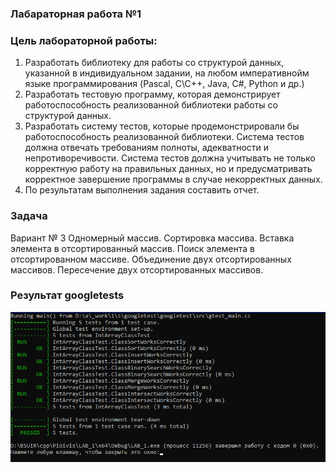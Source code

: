 ### Лабараторная работа №1
### Цель лабораторной работы:

1. Разработать библиотеку для работы со структурой данных, указанной в
индивидуальном задании, на любом императивнойм языке
программирования (Pascal, C\C++, Java, C#, Python и др.)
2. Разработать тестовую программу, которая демонстрирует
работоспособность реализованной библиотеки работы со структурой
данных.
3. Разработать систему тестов, которые продемонстрировали бы
работоспособность реализованной библиотеки. Система тестов должна
отвечать требованиям полноты, адекватности и непротиворечивости.
Система тестов должна учитывать не только корректную работу на
правильных данных, но и предусматривать корректное завершение
программы в случае некорректных данных.
4. По результатам выполнения задания составить отчет.

### Задача

Вариант № 3
Одномерный массив. Сортировка массива. Вставка элемента в
отсортированный массив. Поиск элемента в отсортированном массиве.
Объединение двух отсортированных массивов. Пересечение двух
отсортированных массивов.


### Результат googletests
<img src="image.png">
